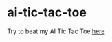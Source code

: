 # ai-tic-tac-toe

Try to beat my AI Tic Tac Toe [here](https://giorgitchanturidze.github.io/ai-tic-tac-toe/)
